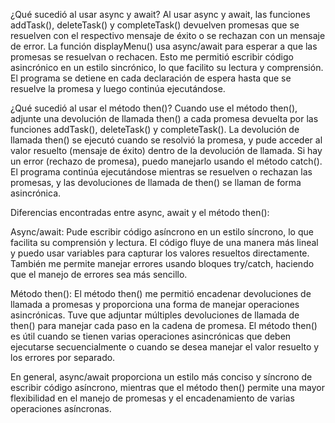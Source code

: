 ¿Qué sucedió al usar async y await?
Al usar async y await, las funciones addTask(), deleteTask() y completeTask() devuelven promesas que se resuelven con el respectivo mensaje de éxito o se rechazan con un mensaje de error. La función displayMenu() usa async/await para esperar a que las promesas se resuelvan o rechacen. Esto me permitió escribir código asincrónico en un estilo sincrónico, lo que facilito su lectura y comprensión. El programa se detiene en cada declaración de espera hasta que se resuelve la promesa y luego continúa ejecutándose.

¿Qué sucedió al usar el método then()?
Cuando use el método then(), adjunte una devolución de llamada then() a cada promesa devuelta por las funciones addTask(), deleteTask() y completeTask(). La devolución de llamada then() se ejecutó cuando se resolvió la promesa, y pude acceder al valor resuelto (mensaje de éxito) dentro de la devolución de llamada. Si hay un error (rechazo de promesa), puedo manejarlo usando el método catch(). El programa continúa ejecutándose mientras se resuelven o rechazan las promesas, y las devoluciones de llamada de then() se llaman de forma asincrónica.

Diferencias encontradas entre async, await y el método then():

Async/await: Pude escribir código asíncrono en un estilo síncrono, lo que facilita su comprensión y lectura. El código fluye de una manera más lineal y puedo usar variables para capturar los valores resueltos directamente. También me permite manejar errores usando bloques try/catch, haciendo que el manejo de errores sea más sencillo.

Método then(): El método then() me permitió encadenar devoluciones de llamada a promesas y proporciona una forma de manejar operaciones asincrónicas. Tuve que adjuntar múltiples devoluciones de llamada de then() para manejar cada paso en la cadena de promesa. El método then() es útil cuando se tienen varias operaciones asincrónicas que deben ejecutarse secuencialmente o cuando se desea manejar el valor resuelto y los errores por separado.

En general, async/await proporciona un estilo más conciso y síncrono de escribir código asíncrono, mientras que el método then() permite una mayor flexibilidad en el manejo de promesas y el encadenamiento de varias operaciones asíncronas.
